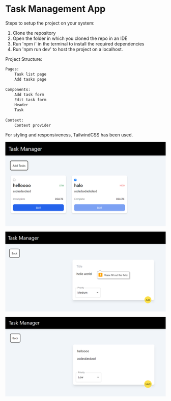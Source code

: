 # Task Management App

Steps to setup the project on your system:
1. Clone the repository
2. Open the folder in which you cloned the repo in an IDE
3. Run 'npm i' in the terminal to install the required dependencies
4. Run 'npm run dev' to host the project on a localhost.

Project Structure:

    Pages:
        Task list page
        Add tasks page

    Components:
        Add task form
        Edit task form
        Header
        Task
    
    Context:
        Context provider

For styling and responsiveness, TailwindCSS has been used.

![Task List Page](Task_List_page-1.png)

![Add Task Page](Add_task_form_page-1.png)

![Edit Task Form](Edit_task_form-2.png)
